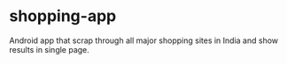 # shopping-app
Android app that scrap through all  major shopping sites in India and show results in single page.
